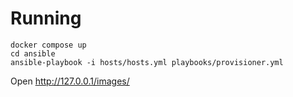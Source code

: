 # Running
```
docker compose up
cd ansible
ansible-playbook -i hosts/hosts.yml playbooks/provisioner.yml
```
Open http://127.0.0.1/images/
